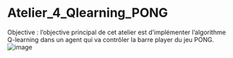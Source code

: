 # Atelier_4_Qlearning_PONG
Objective :
l’objective principal de cet atelier est d’implémenter l’algorithme Q-learning dans un agent qui va
contrôler la barre player du jeu PONG.
![image](https://github.com/Aoulek/Atelier_4_Qlearning_PONG/assets/101673062/0680ed97-0619-4a3f-88e0-b32aa2c6b9e0)
